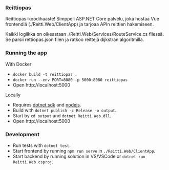 
### Reittiopas

Reittiopas-koodihaaste! Simppeli ASP.NET Core palvelu, joka hostaa Vue frontendiä (./Reitti.Web/ClientApp) ja tarjoaa APIn reittien hakemiseen.

Kaikki logiikka on oikeastaan ./Reitti.Web/Services/RouteService.cs filessä. Se parsii rettiopas.json filen ja ratkoo reittejä dijkstran algoritmilla.

### Running the app

With Docker
* `docker build -t reittiopas .`
* `docker run --env PORT=8080 -p 5000:8080 reittiopas`
* Open http://localhost:5000

Locally
* Requires [dotnet sdk](https://dotnet.microsoft.com/download) and [nodejs](https://nodejs.org/en/).
* Build with `dotnet publish -c Release -o output`.
* Start by `cd output` and `dotnet Reitti.Web.dll`.
* Open http://localhost:5000

### Development
* Run tests with `dotnet test`.
* Start frontend by running `npm run serve` in `./Reitti.Web/ClientApp`.
* Start backend by running solution in VS/VSCode or `dotnet run Reitti.Web.csproj`.
